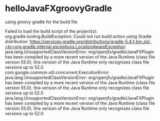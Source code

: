 # helloJavaFXgroovyGradle
using groovy gradle for the build file



Failed to load the build script of the project(s):<br>org.gradle.tooling.BuildException: Could not run build action using Gradle distribution 'https://services.gradle.org/distributions/gradle-5.4.1-bin.zip'.<br>org.gradle.internal.exceptions.LocationAwareException: java.lang.UnsupportedClassVersionError: org/openjfx/gradle/JavaFXPlugin has been compiled by a more recent version of the Java Runtime (class file version 55.0), this version of the Java Runtime only recognizes class file versions up to 52.0<br>com.google.common.util.concurrent.ExecutionError: java.lang.UnsupportedClassVersionError: org/openjfx/gradle/JavaFXPlugin has been compiled by a more recent version of the Java Runtime (class file version 55.0), this version of the Java Runtime only recognizes class file versions up to 52.0<br>java.lang.UnsupportedClassVersionError: org/openjfx/gradle/JavaFXPlugin has been compiled by a more recent version of the Java Runtime (class file version 55.0), this version of the Java Runtime only recognizes class file versions up to 52.0



